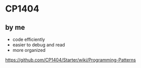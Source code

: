 #  CP1404
## by me

- code efficiently 
- easier to debug and read
- more organized

https://github.com/CP1404/Starter/wiki/Programming-Patterns
